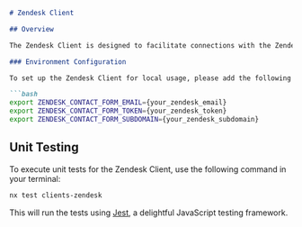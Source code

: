 ```markdown
# Zendesk Client

## Overview

The Zendesk Client is designed to facilitate connections with the Zendesk API using the specific subdomain format: `http://{subdomain}.zendesk.com/api/v2`. This connection requires an API token generated by a Zendesk administrator.

### Environment Configuration

To set up the Zendesk Client for local usage, please add the following environment variables to your `.env` or `.env.secret` file:

```bash
export ZENDESK_CONTACT_FORM_EMAIL={your_zendesk_email}
export ZENDESK_CONTACT_FORM_TOKEN={your_zendesk_token}
export ZENDESK_CONTACT_FORM_SUBDOMAIN={your_zendesk_subdomain}
```

## Unit Testing

To execute unit tests for the Zendesk Client, use the following command in your terminal:

```bash
nx test clients-zendesk
```

This will run the tests using [Jest](https://jestjs.io), a delightful JavaScript testing framework.
```